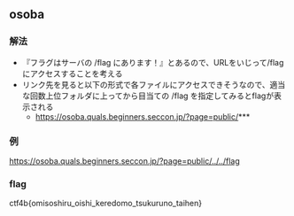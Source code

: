 ## osoba
### 解法
- 『フラグはサーバの /flag にあります！』とあるので、URLをいじって/flagにアクセスすることを考える
- リンク先を見ると以下の形式で各ファイルにアクセスできそうなので、適当な回数上位フォルダに上ってから目当ての /flag を指定してみるとflagが表示される
    - https://osoba.quals.beginners.seccon.jp/?page=public/***
 
### 例
https://osoba.quals.beginners.seccon.jp/?page=public/../../flag

### flag
ctf4b{omisoshiru_oishi_keredomo_tsukuruno_taihen}